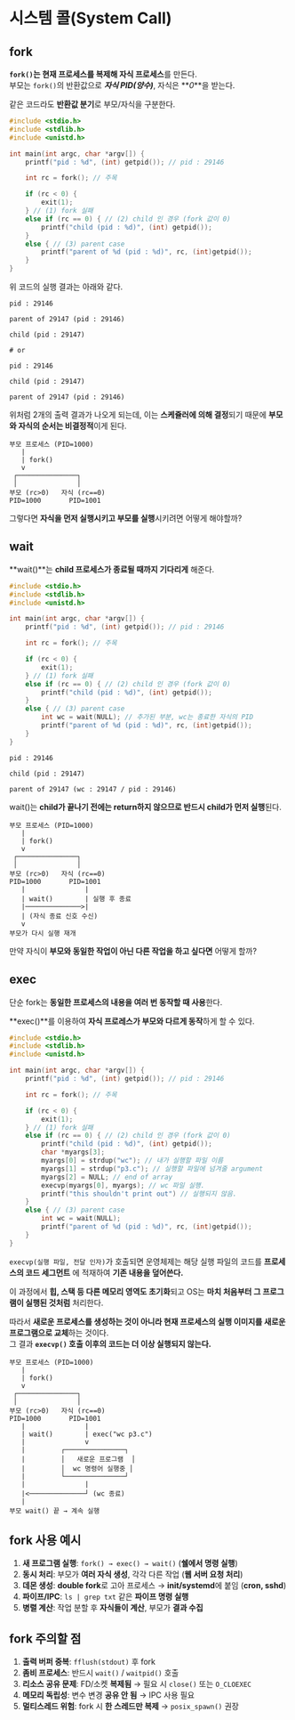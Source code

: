 # 시스템 콜(System Call)

## fork

**`fork()`는 현재 프로세스를 복제해 자식 프로세스**를 만든다.  
부모는 `fork()`의 반환값으로 **_자식 PID(양수)_**, 자식은 **_0_**을 받는다.

같은 코드라도 **반환값 분기**로 부모/자식을 구분한다.

```c
#include <stdio.h>
#include <stdlib.h>
#include <unistd.h>

int main(int argc, char *argv[]) {
    printf("pid : %d", (int) getpid()); // pid : 29146

    int rc = fork(); // 주목

    if (rc < 0) {
        exit(1);
    } // (1) fork 실패
    else if (rc == 0) { // (2) child 인 경우 (fork 값이 0)
        printf("child (pid : %d)", (int) getpid());
    }
    else { // (3) parent case
        printf("parent of %d (pid : %d)", rc, (int)getpid());
    }
}
```

위 코드의 실행 결과는 아래와 같다.

```plaintext
pid : 29146

parent of 29147 (pid : 29146)

child (pid : 29147)

# or

pid : 29146

child (pid : 29147)

parent of 29147 (pid : 29146)
```

위처럼 2개의 출력 결과가 나오게 되는데, 이는 **스케쥴러에 의해 결정**되기 때문에 **부모와 자식의 순서는 비결정적**이게 된다.

```plaintext
부모 프로세스 (PID=1000)
   |
   | fork()
   v
 ┌───────────────┐
 │               │
부모 (rc>0)   자식 (rc==0)
PID=1000       PID=1001
```

그렇다면 **자식을 먼저 실행시키고 부모를 실행**시키려면 어떻게 해야할까?

## wait

**wait()**는 **child 프로세스가 종료될 때까지 기다리게** 해준다.

```c
#include <stdio.h>
#include <stdlib.h>
#include <unistd.h>

int main(int argc, char *argv[]) {
    printf("pid : %d", (int) getpid()); // pid : 29146

    int rc = fork(); // 주목

    if (rc < 0) {
        exit(1);
    } // (1) fork 실패
    else if (rc == 0) { // (2) child 인 경우 (fork 값이 0)
        printf("child (pid : %d)", (int) getpid());
    }
    else { // (3) parent case
        int wc = wait(NULL); // 추가된 부분, wc는 종료한 자식의 PID
        printf("parent of %d (pid : %d)", rc, (int)getpid());
    }
}
```

```plaintext
pid : 29146

child (pid : 29147)

parent of 29147 (wc : 29147 / pid : 29146)
```

wait()는 **child가 끝나기 전에는 return하지 않으므로 반드시 child가 먼저 실행**된다.

```plaintext
부모 프로세스 (PID=1000)
   |
   | fork()
   v
 ┌───────────────┐
 │               │
부모 (rc>0)   자식 (rc==0)
PID=1000       PID=1001
   |               |
   | wait()        | 실행 후 종료
   |──────────────>|
   | (자식 종료 신호 수신)
   v
부모가 다시 실행 재개
```

만약 자식이 **부모와 동일한 작업이 아닌 다른 작업을 하고 싶다면** 어떻게 할까?

## exec

단순 fork는 **동일한 프로세스의 내용을 여러 번 동작할 때 사용**한다.

**exec()**를 이용하여 **자식 프로레스가 부모와 다르게 동작**하게 할 수 있다.

```c
#include <stdio.h>
#include <stdlib.h>
#include <unistd.h>

int main(int argc, char *argv[]) {
    printf("pid : %d", (int) getpid()); // pid : 29146

    int rc = fork(); // 주목

    if (rc < 0) {
        exit(1);
    } // (1) fork 실패
    else if (rc == 0) { // (2) child 인 경우 (fork 값이 0)
        printf("child (pid : %d)", (int) getpid());
        char *myargs[3];
        myargs[0] = strdup("wc"); // 내가 실행할 파일 이름
        myargs[1] = strdup("p3.c"); // 실행할 파일에 넘겨줄 argument
        myargs[2] = NULL; // end of array
        execvp(myargs[0], myargs); // wc 파일 실행.
        printf("this shouldn't print out") // 실행되지 않음.
    }
    else { // (3) parent case
        int wc = wait(NULL);
        printf("parent of %d (pid : %d)", rc, (int)getpid());
    }
}
```

`execvp(실행 파일, 전달 인자)`가 호출되면 운영체제는 해당 실행 파일의 코드를 **프로세스의 코드 세그먼트** 에 적재하여 **기존 내용을 덮어쓴다.**

이 과정에서 **힙, 스택 등 다른 메모리 영역도 초기화**되고 OS는 **마치 처음부터 그 프로그램이 실행된 것처럼** 처리한다.

따라서 **새로운 프로세스를 생성하는 것이 아니라 현재 프로세스의 실행 이미지를 새로운 프로그램으로 교체**하는 것이다.  
그 결과 **`execvp()` 호출 이후의 코드는 더 이상 실행되지 않는다.**

```plaintext
부모 프로세스 (PID=1000)
   |
   | fork()
   v
 ┌───────────────┐
 │               │
부모 (rc>0)   자식 (rc==0)
PID=1000       PID=1001
   |               |
   | wait()        | exec("wc p3.c")
   |               v
   |         ┌───────────────┐
   |         │   새로운 프로그램  │
   |         │  wc 명령어 실행중 │
   |         └───────────────┘
   |               |
   |<──────────────┘ (wc 종료)
   |
부모 wait() 끝 → 계속 실행
```

## fork 사용 예시

1. **새 프로그램 실행**: `fork() → exec() → wait()` (**쉘에서 명령 실행**)
2. **동시 처리**: 부모가 **여러 자식 생성**, 각각 다른 작업 (**웹 서버 요청 처리**)
3. **데몬 생성**: **double fork**로 고아 프로세스 → **init/systemd**에 붙임 (**cron, sshd**)
4. **파이프/IPC**: `ls | grep txt` 같은 **파이프 명령 실행**
5. **병렬 계산**: 작업 분할 후 **자식들이 계산**, 부모가 **결과 수집**

## fork 주의할 점

1. **출력 버퍼 중복**: `fflush(stdout)` 후 fork
2. **좀비 프로세스**: 반드시 `wait()` / `waitpid()` 호출
3. **리소스 공유 문제**: FD/소켓 **복제됨** → 필요 시 `close()` 또는 `O_CLOEXEC`
4. **메모리 독립성**: 변수 변경 **공유 안 됨** → IPC 사용 필요
5. **멀티스레드 위험**: fork 시 **한 스레드만 복제** → `posix_spawn()` 권장
